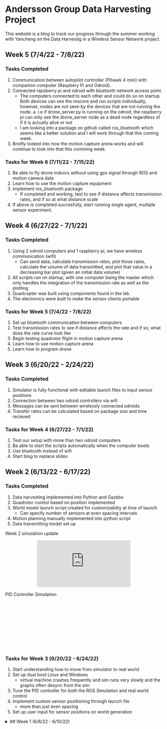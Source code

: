 # Andersson Group Data Harvesting Project

This website is a blog to track our progress through the summer working with Yancheng on the Data Harvestig in a Wireless Sensor Network project.

## Week 5 (7/4/22 - 7/8/22)

### Tasks Completed

1.  Communication between autopilot controller (Pihawk 4 mini) with companion computer (Raspbery Pi and Odroid).
2.  Connected rapsberry pi and odroid with bluetooth network access point.
    *  The computers connected to each other and could do so on startup. Both devices can see the roscore and run scripts individually, however, nodes are not seen by the devices that are not running the node.
       a.  i.e if drone_server.py is running on the odroid, the raspberry pi can only see the drone_server node as a dead node regardless of if it is actually alive or not
    *  I am looking into a package on github called ros_bluetooth which seems like a better solution and I will work through that this coming week.
3.  Briefly looked into how the motion capture arena works and will continue to look into that this comming week.


### Tasks for Week 6 (7/11/22 - 7/15/22)

1.  Be able to fly drone indoors without using gps signal through ROS and motion camera data
2.  Learn how to use the motion capture equipment
3.  Implement ros_bluetooth package
    *  If completed and working, test to see if distance affects transmission rates, and if so at what distance scale
4.  If above is completed succesfully, start running single agent, multiple sensor experiment.

## Week 4 (6/27/22 - 7/1/22)

### Tasks Completed

1.  Using 2 odroid computers and 1 raspberry pi, we have wireless communication (wifi)
    *  Can send data, calculate transmission rates, plot those rates, calculate the volume of data transmitted, and plot that value in a decreasing bar plot (given an initial data volume)
2.  All scripts run on startup, with one computer being the master which only handles the integration of the transmission rate as well as the plotting
3.  Quadcopter was built using components found in the lab.
4.  The electronics were built to make the sensor clients portable

### Tasks for Week 5 (7/4/22 - 7/8/22)

1.  Set up bluetooth communication between computers
2.  Test transmission rates to see if distance affects the rate and if so, what does the rate curve look like
3.  Begin testing quadrotor flight in motion capture arena
4.  Learn how to use motion capture arena
5.  Learn how to program drone

## Week 3 (6/20/22 - 2/24/22)

### Tasks Completed

1.  Simulator is fully functional with editable launch files to input sensor positions
2.  Connection between two odroid controllers via wifi
3.  Messages can be sent between wirelessly connected odroids
4.  Transfer rates can be calculated based on package size and time recieved

### Tasks for Week 4 (6/27/22 - 7/1/22)

1.  Test our setup with more than two odroid computers
2.  Be able to start the scripts automatically when the computer boots
3.  Use bluetooth instead of wifi
4.  Start blog to replace slides

## Week 2 (6/13/22 - 6/17/22)

### Tasks Completed

1.  Data harvesting implemented into Python and Gazebo
2.  Quadrotor control based on position implemented
3.  World model launch script created for customizablity at time of launch
    *  Can specify number of sensors at even spacing intervals
4.  Motion planning manually implemented into python script
5.  Data transmitting model set up

Week 2 simulation update
<p align="center">
<iframe src="https://player.vimeo.com/video/722193103?h=73da3fb49e&amp;badge=0&amp;autopause=0&amp;player_id=0&amp;app_id=58479" frameborder="0" allow="autoplay; fullscreen; picture-in-picture" allowfullscreen title="Hector Quadrotor time based pathing"></iframe>
</p>

PID Controller Simulation
<p align="center">
<iframe src="" frameborder="0" allow="autoplay; fullscreen; picture-in-picture" allowfullscreen title="Hector Quadrotor time based pathing"></iframe>
</p>

### Tasks for Week 3 (6/20/22 - 6/24/22)

1.  Start understanding how to move from simulator to real world
2.  Set up dual boot Linux and Windows
    *  virtual machine crashes frequently and sim runs very slowly and the graphs often desync from the sim
3.  Tune the PID controller for both the ROS Simulation and real world control
4.  Implement custom sensor positioning through launch file
    *  more than just even spacing
5.  Set up user input for sensor positions on world generation

<details><summary>## Week 1 (6/6/22 - 6/10/22)</summary>
<p>

### Tasks Completed

1.  ROS Tutorials
    *  I now have a basic understanding of how to use ROS
2.  Gazebo world creation
    *  I have created a simple world to run a first simulation of a quadrotor flying over a series of targets
3.  Python tutorials
    *  I now have a basic understanding of Python and how to implement it with ROS packages
5.  Created a time based quadrotor control script
    *  Quadrotor flies in a single direction at a specified velocity to a specified position, stops for a specified time, then repeats (see video below)
7.  Read Data Harvesting paper
    *  I understand the concept of the algorithm, but I get lost with the specific math

Basic time based simulation video
<p align="center">
<iframe src="https://player.vimeo.com/video/719214696?h=267b7038bd&amp;badge=0&amp;autopause=0&amp;player_id=0&amp;app_id=58479" frameborder="0" allow="autoplay; fullscreen; picture-in-picture" allowfullscreen title="Hector Quadrotor time based pathing"></iframe>
</p>

### Tasks for Week 2 (6/13/22 - 6/17/22)

1.  Implement data harvesting in Python
2.  Create psition based quadrotor control
    *  move to specified position, dwell for specified time, then repeat
3.  Create multiple, more accurate world models to run test simulations on
4.  Continue to familiarize with ROS, Python, and Gazebo

</p>
</details>
